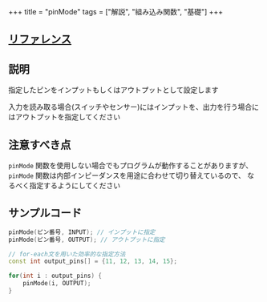 +++
title = "pinMode"
tags = ["解説", "組み込み関数", "基礎"]
+++

## [リファレンス](https://www.arduino.cc/reference/en/language/functions/digital-io/pinmode/)

## 説明

指定したピンをインプットもしくはアウトプットとして設定します

入力を読み取る場合(スイッチやセンサー)にはインプットを、出力を行う場合にはアウトプットを指定してください

## 注意すべき点

`pinMode` 関数を使用しない場合でもプログラムが動作することがありますが、 `pinMode` 関数は内部インピーダンスを用途に合わせて切り替えているので、
なるべく指定するようにしてください

## サンプルコード

```c++
pinMode(ピン番号, INPUT); // インプットに指定
pinMode(ピン番号, OUTPUT); // アウトプットに指定

// for-each文を用いた効率的な指定方法
const int output_pins[] = {11, 12, 13, 14, 15};

for(int i : output_pins) {
    pinMode(i, OUTPUT);
}
```
